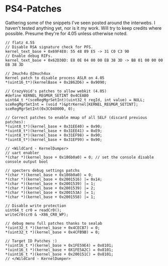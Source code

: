 # PS4-Patches
Gathering some of the snippets I've seen posted around the interwebs. I haven't tested anything yet, nor is it my work. Will try to keep credits where possible. Presume they're for 4.05 unless otherwise noted.

```
// flatz 4.55
// Disable RSA signature check for PFS.
kernel_text_base + 0x69F4E0: 55 48 89 E5 -> 31 C0 C3 90
// Enable debug RIFs.
kernel_text_base + 0x62D30D: E8 0E 04 00 00 EB 38 3D -> B8 01 00 00 00 EB 38 3D
```

```
// 2much4u @2much4ux
Kernel patch to disable process ASLR on 4.05
*(uint16_t*)(kernelBase + 0x2862D6) = 0x9090;
```
```
// CrazyVoid's patches to allow webkit (4.05)
#define KERNEL_REGMGR_SETINT 0x4CEAB0
uint64_t *(sceRegMgrSetInt)(uint32_t regId, int value) = NULL;
sceRegMgrSetInt = (void *)&ptrKernel[KERNEL_REGMGR_SETINT];
sceRegMgrSetInt(0x3C040000, 0);
```

```
// Correct patches to enable mmap of all SELF (discard previous patches):
*(uint8_t*)(kernel_base + 0x31EE40) = 0x90;
*(uint8_t*)(kernel_base + 0x31EE41) = 0xE9;
*(uint8_t*)(kernel_base + 0x31EF98) = 0x90;
*(uint8_t*)(kernel_base + 0x31EF99) = 0x90;
```

```
// <WildCard - KernelDumper>
// uart enabler
*(char *)(kernel_base + 0x186b0a0) = 0; // set the console disable console output bool
```

```
// specters debug settings patchs
*(char *)(kernel_base + 0x186b0a0) = 0; 
*(char *)(kernel_base + 0x2001516) |= 0x14;
*(char *)(kernel_base + 0x2001539) |= 1;
*(char *)(kernel_base + 0x2001539) |= 2;
*(char *)(kernel_base + 0x200153A) |= 1;
*(char *)(kernel_base + 0x2001558) |= 1;	
```
```
// Disable write protection
uint64_t cr0 = readCr0();
writeCr0(cr0 & ~X86_CR0_WP);
```
```
// debug menu full patches thanks to sealab
*(uint32_t *)(kernel_base + 0x4CECB7) = 0;
*(uint32_t *)(kernel_base + 0x4CFB9B) = 0;
```
```
// Target ID Patches :)
*(uint16_t *)(kernel_base + 0x1FE59E4) = 0x8101;
*(uint16_t *)(kernel_base + 0X1FE5A2C) = 0x8101;
*(uint16_t *)(kernel_base + 0x200151C) = 0x8101;
// </WildCard - KernelDumper>
```

